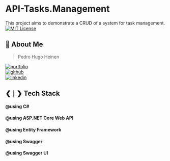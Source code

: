 
# API-Tasks.Management

This project aims to demonstrate a CRUD of a system for task management. <br>
[![MIT License](https://img.shields.io/badge/License-MIT-green.svg)](https://choosealicense.com/licenses/mit/)


## 🚀 About Me
> Pedro Hugo Heinen

[![portfolio](https://img.shields.io/badge/landing_page-888?style=for-the-badge&logo=ko-fi&logoColor=white)](https://pedrohugoheinen.github.io/pedrohugoheinen/) <br>
[![github](https://img.shields.io/badge/github-000?style=for-the-badge&logo=github&logoColor=white)](https://github.com/PedroHugoHeinen/) <br>
[![linkedin](https://img.shields.io/badge/linkedin-0A66C2?style=for-the-badge&logo=linkedin&logoColor=white)](https://www.linkedin.com/in/pedrohugoheinen/)

## ❮❘❯ Tech Stack

#### @using **C#**
#### @using **ASP.NET Core Web API**
#### @using **Entity Framework**
#### @using **Swagger**
#### @using **Swagger UI**
